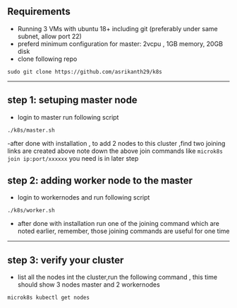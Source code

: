 ## Requirements
- Running 3 VMs with ubuntu 18+ including git (preferably under same subnet, allow port 22)
- preferd minimum configuration for master: 2vcpu , 1GB memory, 20GB disk
- clone following repo
```
sudo git clone https://github.com/asrikanth29/k8s
```
---
## step 1: setuping master node
- login to master run following script
```
./k8s/master.sh
```
-after done with installation , to add 2 nodes to this cluster ,find two joining links are created above note down the above join commands like `microk8s join ip:port/xxxxxx` you need is in later step
## step 2: adding worker node to the master

- login to workernodes and run following script
```
./k8s/worker.sh
```
- after done with installation run one of the joining command which are noted earlier, remember, those joining commands are useful for one time
---

## step 3: verify your cluster
- list all the nodes int the cluster,run the following command , this time should show 3 nodes master and 2 workernodes
```
microk8s kubectl get nodes
```
